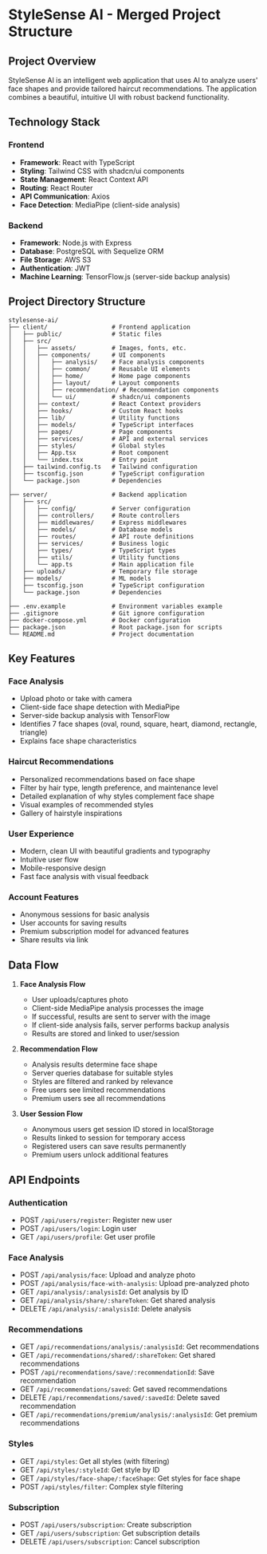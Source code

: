 # StyleSense AI - Merged Project Structure

## Project Overview
StyleSense AI is an intelligent web application that uses AI to analyze users' face shapes and provide tailored haircut recommendations. The application combines a beautiful, intuitive UI with robust backend functionality.

## Technology Stack

### Frontend
- **Framework**: React with TypeScript
- **Styling**: Tailwind CSS with shadcn/ui components
- **State Management**: React Context API
- **Routing**: React Router
- **API Communication**: Axios
- **Face Detection**: MediaPipe (client-side analysis)

### Backend
- **Framework**: Node.js with Express
- **Database**: PostgreSQL with Sequelize ORM
- **File Storage**: AWS S3
- **Authentication**: JWT
- **Machine Learning**: TensorFlow.js (server-side backup analysis)

## Project Directory Structure

```
stylesense-ai/
├── client/                  # Frontend application
│   ├── public/              # Static files
│   ├── src/
│   │   ├── assets/          # Images, fonts, etc.
│   │   ├── components/      # UI components
│   │   │   ├── analysis/    # Face analysis components
│   │   │   ├── common/      # Reusable UI elements
│   │   │   ├── home/        # Home page components
│   │   │   ├── layout/      # Layout components
│   │   │   ├── recommendation/ # Recommendation components
│   │   │   └── ui/          # shadcn/ui components
│   │   ├── context/         # React Context providers
│   │   ├── hooks/           # Custom React hooks
│   │   ├── lib/             # Utility functions
│   │   ├── models/          # TypeScript interfaces
│   │   ├── pages/           # Page components
│   │   ├── services/        # API and external services
│   │   ├── styles/          # Global styles
│   │   ├── App.tsx          # Root component
│   │   └── index.tsx        # Entry point
│   ├── tailwind.config.ts   # Tailwind configuration
│   ├── tsconfig.json        # TypeScript configuration
│   └── package.json         # Dependencies
│
├── server/                  # Backend application
│   ├── src/
│   │   ├── config/          # Server configuration
│   │   ├── controllers/     # Route controllers
│   │   ├── middlewares/     # Express middlewares
│   │   ├── models/          # Database models
│   │   ├── routes/          # API route definitions
│   │   ├── services/        # Business logic
│   │   ├── types/           # TypeScript types
│   │   ├── utils/           # Utility functions
│   │   └── app.ts           # Main application file
│   ├── uploads/             # Temporary file storage
│   ├── models/              # ML models
│   ├── tsconfig.json        # TypeScript configuration
│   └── package.json         # Dependencies
│
├── .env.example             # Environment variables example
├── .gitignore               # Git ignore configuration
├── docker-compose.yml       # Docker configuration
├── package.json             # Root package.json for scripts
└── README.md                # Project documentation
```

## Key Features

### Face Analysis
- Upload photo or take with camera
- Client-side face shape detection with MediaPipe
- Server-side backup analysis with TensorFlow
- Identifies 7 face shapes (oval, round, square, heart, diamond, rectangle, triangle)
- Explains face shape characteristics

### Haircut Recommendations
- Personalized recommendations based on face shape
- Filter by hair type, length preference, and maintenance level
- Detailed explanation of why styles complement face shape
- Visual examples of recommended styles
- Gallery of hairstyle inspirations

### User Experience
- Modern, clean UI with beautiful gradients and typography
- Intuitive user flow
- Mobile-responsive design
- Fast face analysis with visual feedback

### Account Features
- Anonymous sessions for basic analysis
- User accounts for saving results
- Premium subscription model for advanced features
- Share results via link

## Data Flow

1. **Face Analysis Flow**
   - User uploads/captures photo
   - Client-side MediaPipe analysis processes the image
   - If successful, results are sent to server with the image
   - If client-side analysis fails, server performs backup analysis
   - Results are stored and linked to user/session

2. **Recommendation Flow**
   - Analysis results determine face shape
   - Server queries database for suitable styles
   - Styles are filtered and ranked by relevance
   - Free users see limited recommendations
   - Premium users see all recommendations

3. **User Session Flow**
   - Anonymous users get session ID stored in localStorage
   - Results linked to session for temporary access
   - Registered users can save results permanently
   - Premium users unlock additional features

## API Endpoints

### Authentication
- POST `/api/users/register`: Register new user
- POST `/api/users/login`: Login user
- GET `/api/users/profile`: Get user profile

### Face Analysis
- POST `/api/analysis/face`: Upload and analyze photo
- POST `/api/analysis/face-with-analysis`: Upload pre-analyzed photo
- GET `/api/analysis/:analysisId`: Get analysis by ID
- GET `/api/analysis/share/:shareToken`: Get shared analysis
- DELETE `/api/analysis/:analysisId`: Delete analysis

### Recommendations
- GET `/api/recommendations/analysis/:analysisId`: Get recommendations
- GET `/api/recommendations/shared/:shareToken`: Get shared recommendations
- POST `/api/recommendations/save/:recommendationId`: Save recommendation
- GET `/api/recommendations/saved`: Get saved recommendations
- DELETE `/api/recommendations/saved/:savedId`: Delete saved recommendation
- GET `/api/recommendations/premium/analysis/:analysisId`: Get premium recommendations

### Styles
- GET `/api/styles`: Get all styles (with filtering)
- GET `/api/styles/:styleId`: Get style by ID
- GET `/api/styles/face-shape/:faceShape`: Get styles for face shape
- POST `/api/styles/filter`: Complex style filtering

### Subscription
- POST `/api/users/subscription`: Create subscription
- GET `/api/users/subscription`: Get subscription details
- DELETE `/api/users/subscription`: Cancel subscription